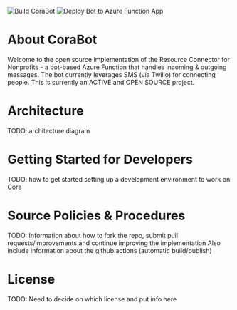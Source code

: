 ![Build CoraBot](https://github.com/Community-Operations-Resource-Agent/CoraBot/workflows/Build%20CoraBot/badge.svg?branch=master) ![Deploy Bot to Azure Function App](https://github.com/Community-Operations-Resource-Agent/CoraBot/workflows/Deploy%20Bot%20to%20Azure%20Function%20App/badge.svg?branch=master)

# About CoraBot
Welcome to the open source implementation of the Resource Connector for Nonprofits - a bot-based Azure Function that handles incoming & outgoing messages.  The bot currently leverages SMS (via Twilio) for connecting people.  This is currently an ACTIVE and OPEN SOURCE project.

# Architecture
TODO: architecture diagram

# Getting Started for Developers
TODO:  how to get started setting up a development environment to work on Cora

# Source Policies & Procedures
TODO:  Information about how to fork the repo, submit pull requests/improvements and continue improving the implementation
Also include information about the github actions (automatic build/publish)

# License
TODO: Need to decide on which license and put info here
